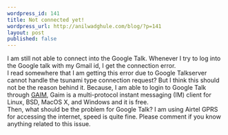 ```yaml
---
wordpress_id: 141
title: Not connected yet!
wordpress_url: http://anilwadghule.com/blog/?p=141
layout: post
published: false
---
```

<img alt="" src="http://img231.imageshack.us/img231/3907/googletalk8lw.gif" border="0" /><br />I am still not able to connect into the Google Talk. Whenever I try to log into the Google talk with my Gmail id, I get the connection error.<br /><img alt="" src="http://img160.imageshack.us/img160/3650/error2ai.png" border="0" /><br />I read somewhere that I am getting this error due to Google Talkserver cannot handle the tsunami type connection request? But I think this should not be the reason behind it. Because, I am able to login to Google Talk through <a href="http://gaim.sourceforge.net/downloads.php">GAIM</a>, Gaim is a multi-protocol instant messaging (IM) client for Linux, BSD, MacOS X, and Windows and it is free.<br /><img alt="" src="http://img150.imageshack.us/img150/2371/gaim6aw.png" border="0" /><br />Then, what should be the problem for Google Talk? I am using Airtel GPRS for accessing the internet, speed is quite fine. Please comment if you know anything related to this issue.

